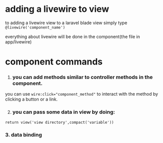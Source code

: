 # adding a livewire to view
to adding a livewire view to a laravel blade view simply type ``@livewire('component_name')``

everything about livewire will be done in the component(the file in app/livewire)

# component commands
1. ### you can add methods similar to controller methods in the component.
you can use ``wire:click="component_method"`` to interact with the method by clicking a button or a link.

2. ### you can pass some data in view by doing: 
```
return view('view directory',compact('variable'))
```
### 3. data binding